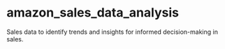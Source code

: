 # amazon_sales_data_analysis
Sales data to identify trends and insights for informed decision-making in sales.
